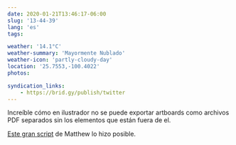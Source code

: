 ```yaml
---
date: 2020-01-21T13:46:17-06:00
slug: '13-44-39'
lang: 'es'
tags:

weather: '14.1°C'
weather-summary: 'Mayormente Nublado'
weather-icon: 'partly-cloudy-day'
location: '25.7553,-100.4022'
photos:

syndication_links:
    - https://brid.gy/publish/twitter
---
```

Increíble cómo en ilustrador no se puede exportar artboards como archivos PDF separados sin los elementos que están fuera de el. 

[Este gran script](http://www.ericson.net/content/2011/06/export-illustrator-layers-andor-artboards-as-pngs-and-pdfs/) de Matthew lo hizo posible.